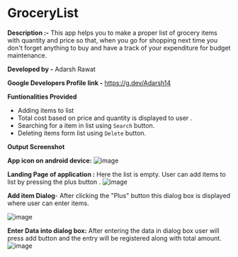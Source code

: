 # GroceryList

**Description :-** This app helps you to make a proper list of grocery items with quantity and price so that, when you go for shopping next time you don't forget anything to buy and have a track of your expenditure for budget maintenance.

**Developed by -** Adarsh Rawat

**Google Developers Profile link -** https://g.dev/Adarsh14

**Funtionalities Provided**
 - Adding items to list 
 - Total cost based on price and quantity is displayed to user . 
 - Searching for a item in list using ```Search``` button.
 - Deleting items form list using ```Delete``` button.
 
 
**Output Screenshot**

**App icon on android device:**
![image](https://user-images.githubusercontent.com/100958893/192089212-7b3e754a-82a8-4dd0-a0f1-466e0525ad2b.png)


**Landing Page of application :** Here the list is empty. User can add items to list by pressing the plus button .
![image](https://user-images.githubusercontent.com/100958893/192089410-4ab7a7dc-2c27-4078-ae47-5326916ac02f.png)

**Add item Dialog**- After clicking the "Plus" button this dialog box is displayed where user can enter items. 

![image](https://user-images.githubusercontent.com/100958893/192089515-322d9706-6f4f-4028-847d-8589d237dada.png)

**Enter Data into dialog box:** After entering the data in dialog box user will press add button and the entry will be registered along with total amount.
![image](https://user-images.githubusercontent.com/100958893/192090093-d48e15f3-2eb5-4a72-9f33-e9066b639997.png)



